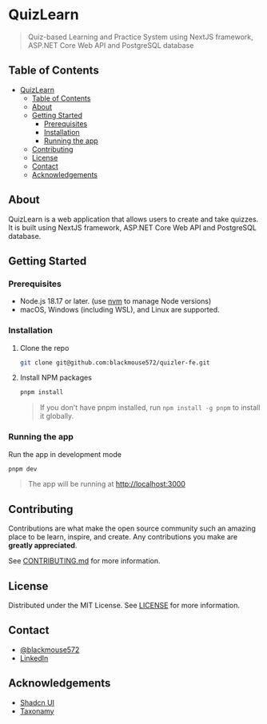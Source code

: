 # QuizLearn

> Quiz-based Learning and Practice System using NextJS framework, ASP.NET Core Web API and PostgreSQL database

## Table of Contents

- [QuizLearn](#quizlearn)
  - [Table of Contents](#table-of-contents)
  - [About](#about)
  - [Getting Started](#getting-started)
    - [Prerequisites](#prerequisites)
    - [Installation](#installation)
    - [Running the app](#running-the-app)
  - [Contributing](#contributing)
  - [License](#license)
  - [Contact](#contact)
  - [Acknowledgements](#acknowledgements)

## About

QuizLearn is a web application that allows users to create and take quizzes. It is built using NextJS framework, ASP.NET Core Web API and PostgreSQL database.

## Getting Started

### Prerequisites

- Node.js 18.17 or later. (use [nvm](https://github.com/nvm-sh/nvm) to manage Node versions)
- macOS, Windows (including WSL), and Linux are supported.

### Installation

1. Clone the repo
   ```sh
   git clone git@github.com:blackmouse572/quizler-fe.git
   ```
2. Install NPM packages

   ```sh
   pnpm install
   ```

   > If you don't have pnpm installed, run `npm install -g pnpm` to install it globally.

### Running the app

Run the app in development mode

```sh
pnpm dev
```

> The app will be running at [http://localhost:3000](http://localhost:3000)

## Contributing

Contributions are what make the open source community such an amazing place to be learn, inspire, and create. Any contributions you make are **greatly appreciated**.

See [CONTRIBUTING.md](CONTRIBUTING.md) for more information.

## License

Distributed under the MIT License. See [LICENSE](LICENSE) for more information.

## Contact

- [@blackmouse572](https://github.com/blackmouse572/)
- [LinkedIn](https://www.linkedin.com/in/ngocnt0507/)

## Acknowledgements

- [Shadcn UI](https://ui.shadcn.com/)
- [Taxonamy](https://github.com/shadcn-ui/taxonomy/tree/main/app)
